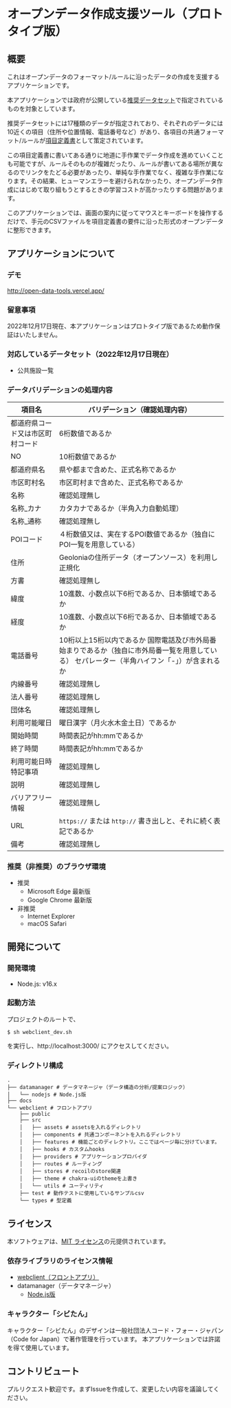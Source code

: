 # オープンデータ作成支援ツール（プロトタイプ版）

## 概要

これはオープンデータのフォーマット/ルールに沿ったデータの作成を支援するアプリケーションです。

本アプリケーションでは政府が公開している[推奨データセット](https://www.digital.go.jp/resources/data_dataset/)で指定されているものを対象としています。

推奨データセットには17種類のデータが指定されており、それぞれのデータには10近くの項目（住所や位置情報、電話番号など）があり、各項目の共通フォーマット/ルールが[項目定義書](https://cio.go.jp/sites/default/files/uploads/documents/opendata_suisyou_dataset_teigisyo.xlsx)として策定されています。

この項目定義書に書いてある通りに地道に手作業でデータ作成を進めていくことも可能ですが、ルールそのものが複雑だったり、ルールが書いてある場所が異なるのでリンクをたどる必要があったり、単純な手作業でなく、複雑な手作業になります。その結果、ヒューマンエラーを避けられなかったり、オープンデータ作成にはじめて取り組もうとするときの学習コストが高かったりする問題があります。

このアプリケーションでは、画面の案内に従ってマウスとキーボードを操作するだけで、手元のCSVファイルを項目定義書の要件に沿った形式のオープンデータに整形できます。

## アプリケーションについて

### デモ

http://open-data-tools.vercel.app/

### 留意事項

2022年12月17日現在、本アプリケーションはプロトタイプ版であるため動作保証はいたしません。

### 対応しているデータセット（2022年12月17日現在）

- 公共施設一覧

### データバリデーションの処理内容

| 項目名              | バリデーション（確認処理内容）                                                                |
|------------------|--------------------------------------------------------------------------------|
| 都道府県コード又は市区町村コード | 6桁数値であるか                                                                       |
| NO               | 10桁数値であるか                                                                      |
| 都道府県名            | 県や都まで含めた、正式名称であるか                                                              |
| 市区町村名            | 市区町村まで含めた、正式名称であるか                                                             |
| 名称               | 確認処理無し                                                                         |
| 名称_カナ            | カタカナであるか（半角入力自動処理）                                                             |
| 名称_通称            | 確認処理無し                                                                         |
| POIコード           | ４桁数値又は、実在するPOI数値であるか（独自にPOI一覧を用意している）                                          |
| 住所               | Geoloniaの住所データ（オープンソース）を利用し正規化                                                 |
| 方書               | 確認処理無し                                                                         |
| 緯度               | 10進数、小数点以下6桁であるか、日本領域であるか                                                      |
| 経度               | 10進数、小数点以下6桁であるか、日本領域であるか                                                      |
| 電話番号             | 10桁以上15桁以内であるか   国際電話及び市外局番始まりであるか（独自に市外局番一覧を用意している）   セパレーター（半角ハイフン「-」）が含まれるか |
| 内線番号             | 確認処理無し                                                                         |
| 法人番号             | 確認処理無し                                                                         |
| 団体名              | 確認処理無し                                                                         |
| 利用可能曜日           | 曜日漢字（月火水木金土日）であるか                                                              |
| 開始時間             | 時間表記がhh:mmであるか                                                                 |
| 終了時間             | 時間表記がhh:mmであるか                                                                 |
| 利用可能日時特記事項       | 確認処理無し                                                                         |
| 説明               | 確認処理無し                                                                         |
| バリアフリー情報         | 確認処理無し                                                                         |
| URL              | `https://` または `http://` 書き出しと、それに続く表記であるか                                     |
| 備考               | 確認処理無し                                                                         |

### 推奨（非推奨）のブラウザ環境

- 推奨
    - Microsoft Edge 最新版
    - Google Chrome 最新版
- 非推奨
    - Internet Explorer
    - macOS Safari

## 開発について

### 開発環境

- Node.js: v16.x

### 起動方法

プロジェクトのルートで、

```
$ sh webclient_dev.sh
```

を実行し、http://localhost:3000/ にアクセスしてください。


### ディレクトリ構成

```
.
├── datamanager # データマネージャ（データ構造の分析/提案ロジック）
│   └── nodejs # Node.js版
├── docs
└── webclient # フロントアプリ
    ├── public
    ├── src
    │   ├── assets # assetsを入れるディレクトリ
    │   ├── components # 共通コンポーネントを入れるディレクトリ
    │   ├── features # 機能ごとのディレクトリ。ここではページ毎に分けています。
    │   ├── hooks # カスタムhooks
    │   ├── providers # アプリケーションプロバイダ
    │   ├── routes # ルーティング
    │   ├── stores # recoilのstore関連
    │   ├── theme # chakra-uiのthemeを上書き
    │   └── utils # ユーティリティ
    ├── test # 動作テストに使用しているサンプルcsv
    └── types # 型定義
```

## ライセンス

本ソフトウェアは、[MIT ライセンス](./LICENSE.md)の元提供されています。

### 依存ライブラリのライセンス情報

- [webclient（フロントアプリ）](./webclient/LICENSE.txt)
- datamanager（データマネージャ）
  - [Node.js版](./datamanager/nodejs/LICENSE.txt)

### キャラクター「シビたん」

キャラクター「シビたん」のデザインは一般社団法人コード・フォー・ジャパン（Code for Japan）で著作管理を行っています。
本アプリケーションでは許諾を得て使用しています。

## コントリビュート

プルリクエスト歓迎です。まずIssueを作成して、変更したい内容を議論してください。
